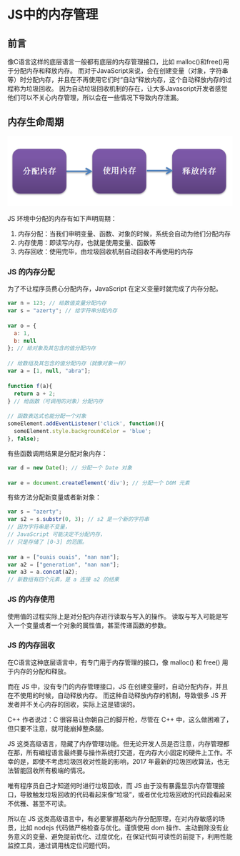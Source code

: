# JS中的内存管理

## 前言

像C语言这样的底层语言一般都有底层的内存管理接口，比如 malloc()和free()用于分配内存和释放内存。
而对于JavaScript来说，会在创建变量（对象，字符串等）时分配内存，并且在不再使用它们时“自动”释放内存，这个自动释放内存的过程称为垃圾回收。
因为自动垃圾回收机制的存在，让大多Javascript开发者感觉他们可以不关心内存管理，所以会在一些情况下导致内存泄漏。


## 内存生命周期

![avatar](./1.png)

JS 环境中分配的内存有如下声明周期：
1. 内存分配：当我们申明变量、函数、对象的时候，系统会自动为他们分配内存
2. 内存使用：即读写内存，也就是使用变量、函数等
3. 内存回收：使用完毕，由垃圾回收机制自动回收不再使用的内存

### JS 的内存分配

为了不让程序员费心分配内存，JavaScript 在定义变量时就完成了内存分配。
```javascript
var n = 123; // 给数值变量分配内存
var s = "azerty"; // 给字符串分配内存

var o = {
  a: 1,
  b: null
}; // 给对象及其包含的值分配内存

// 给数组及其包含的值分配内存（就像对象一样）
var a = [1, null, "abra"]; 

function f(a){
  return a + 2;
} // 给函数（可调用的对象）分配内存

// 函数表达式也能分配一个对象
someElement.addEventListener('click', function(){
  someElement.style.backgroundColor = 'blue';
}, false);
```

有些函数调用结果是分配对象内存：
```javascript
var d = new Date(); // 分配一个 Date 对象

var e = document.createElement('div'); // 分配一个 DOM 元素
```

有些方法分配新变量或者新对象：
```javascript
var s = "azerty";
var s2 = s.substr(0, 3); // s2 是一个新的字符串
// 因为字符串是不变量，
// JavaScript 可能决定不分配内存，
// 只是存储了 [0-3] 的范围。

var a = ["ouais ouais", "nan nan"];
var a2 = ["generation", "nan nan"];
var a3 = a.concat(a2); 
// 新数组有四个元素，是 a 连接 a2 的结果
```

### JS 的内存使用

使用值的过程实际上是对分配内存进行读取与写入的操作。
读取与写入可能是写入一个变量或者一个对象的属性值，甚至传递函数的参数。




### JS 的内存回收







在C语言这种底层语言中，有专门用于内存管理的接口，像 malloc() 和 free() 用于内存的分配和释放。

而在 JS 中，没有专门的内存管理接口，JS 在创建变量时，自动分配内存，并且在不使用的时候，自动释放内存。
而这种自动释放内存的机制，导致很多 JS 开发者并不关心内存的回收，实际上这是错误的。



C++ 作者说过：C 很容易让你朝自己的脚开枪，尽管在 C++ 中，这么做困难了，但只要不注意，就可能崩掉整条腿。

JS 这类高级语言，隐藏了内存管理功能。但无论开发人员是否注意，内存管理都在那，所有编程语言最终要与操作系统打交道，在内存大小固定的硬件上工作。不幸的是，即使不考虑垃圾回收对性能的影响，2017 年最新的垃圾回收算法，也无法智能回收所有极端的情况。

唯有程序员自己才知道何时进行垃圾回收，而 JS 由于没有暴露显示内存管理接口，导致触发垃圾回收的代码看起来像“垃圾”，或者优化垃圾回收的代码段看起来不优雅、甚至不可读。

所以在 JS 这类高级语言中，有必要掌握基础内存分配原理，在对内存敏感的场景，比如 nodejs 代码做严格检查与优化。谨慎使用 dom 操作、主动删除没有业务意义的变量、避免提前优化、过度优化，在保证代码可读性的前提下，利用性能监控工具，通过调用栈定位问题代码。